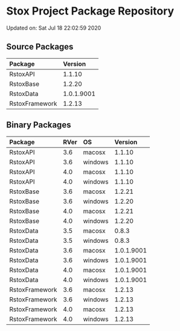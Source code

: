 # Stox Project Package Repository


Updated on: Sat Jul 18 22:02:59 2020
## Source Packages

|Package        |Version    |
|:--------------|:----------|
|RstoxAPI       |1.1.10     |
|RstoxBase      |1.2.20     |
|RstoxData      |1.0.1.9001 |
|RstoxFramework |1.2.13     |

## Binary Packages

|Package        |RVer |OS      |Version    |
|:--------------|:----|:-------|:----------|
|RstoxAPI       |3.6  |macosx  |1.1.10     |
|RstoxAPI       |3.6  |windows |1.1.10     |
|RstoxAPI       |4.0  |macosx  |1.1.10     |
|RstoxAPI       |4.0  |windows |1.1.10     |
|RstoxBase      |3.6  |macosx  |1.2.21     |
|RstoxBase      |3.6  |windows |1.2.20     |
|RstoxBase      |4.0  |macosx  |1.2.21     |
|RstoxBase      |4.0  |windows |1.2.20     |
|RstoxData      |3.5  |macosx  |0.8.3      |
|RstoxData      |3.5  |windows |0.8.3      |
|RstoxData      |3.6  |macosx  |1.0.1.9001 |
|RstoxData      |3.6  |windows |1.0.1.9001 |
|RstoxData      |4.0  |macosx  |1.0.1.9001 |
|RstoxData      |4.0  |windows |1.0.1.9001 |
|RstoxFramework |3.6  |macosx  |1.2.13     |
|RstoxFramework |3.6  |windows |1.2.13     |
|RstoxFramework |4.0  |macosx  |1.2.13     |
|RstoxFramework |4.0  |windows |1.2.13     |
